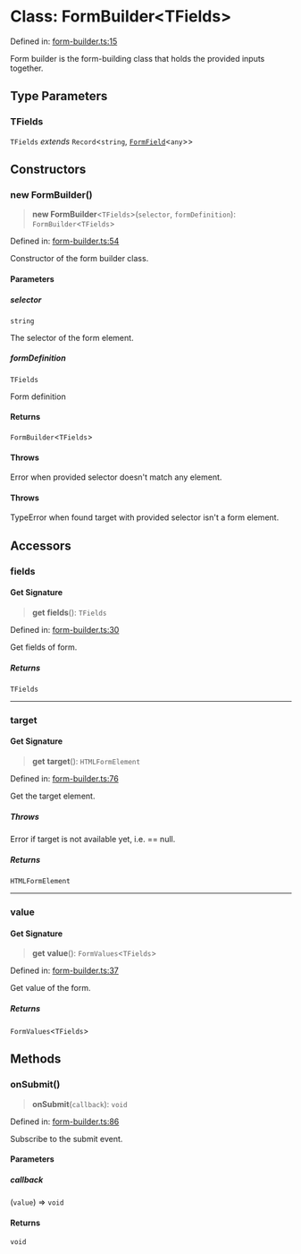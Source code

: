 # Class: FormBuilder\<TFields\>

Defined in: [form-builder.ts:15](https://github.com/ilyasmirnov03/form-builder/blob/5063e219623798ecff49a45679be5f9714656f7c/lib/form-builder.ts#L15)

Form builder is the form-building class that holds the provided inputs together.

## Type Parameters

### TFields

`TFields` *extends* `Record`\<`string`, [`FormField`](FormField.md)\<`any`\>\>

## Constructors

### new FormBuilder()

> **new FormBuilder**\<`TFields`\>(`selector`, `formDefinition`): `FormBuilder`\<`TFields`\>

Defined in: [form-builder.ts:54](https://github.com/ilyasmirnov03/form-builder/blob/5063e219623798ecff49a45679be5f9714656f7c/lib/form-builder.ts#L54)

Constructor of the form builder class.

#### Parameters

##### selector

`string`

The selector of the form element.

##### formDefinition

`TFields`

Form definition

#### Returns

`FormBuilder`\<`TFields`\>

#### Throws

Error when provided selector doesn't match any element.

#### Throws

TypeError when found target with provided selector isn't a form element.

## Accessors

### fields

#### Get Signature

> **get** **fields**(): `TFields`

Defined in: [form-builder.ts:30](https://github.com/ilyasmirnov03/form-builder/blob/5063e219623798ecff49a45679be5f9714656f7c/lib/form-builder.ts#L30)

Get fields of form.

##### Returns

`TFields`

***

### target

#### Get Signature

> **get** **target**(): `HTMLFormElement`

Defined in: [form-builder.ts:76](https://github.com/ilyasmirnov03/form-builder/blob/5063e219623798ecff49a45679be5f9714656f7c/lib/form-builder.ts#L76)

Get the target element.

##### Throws

Error if target is not available yet, i.e. == null.

##### Returns

`HTMLFormElement`

***

### value

#### Get Signature

> **get** **value**(): `FormValues`\<`TFields`\>

Defined in: [form-builder.ts:37](https://github.com/ilyasmirnov03/form-builder/blob/5063e219623798ecff49a45679be5f9714656f7c/lib/form-builder.ts#L37)

Get value of the form.

##### Returns

`FormValues`\<`TFields`\>

## Methods

### onSubmit()

> **onSubmit**(`callback`): `void`

Defined in: [form-builder.ts:86](https://github.com/ilyasmirnov03/form-builder/blob/5063e219623798ecff49a45679be5f9714656f7c/lib/form-builder.ts#L86)

Subscribe to the submit event.

#### Parameters

##### callback

(`value`) => `void`

#### Returns

`void`
